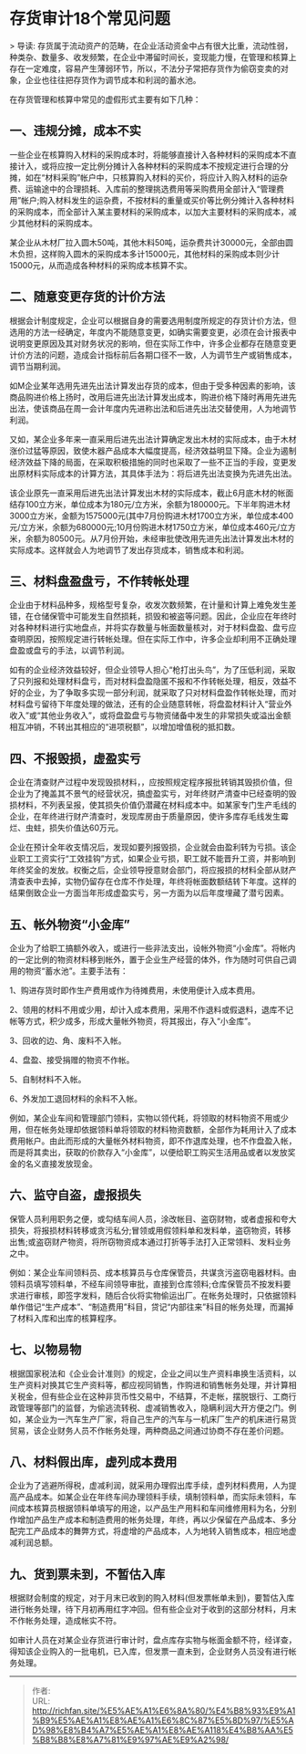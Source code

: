 # 存货审计18个常见问题


&gt; 导读:
存货属于流动资产的范畴，在企业活动资金中占有很大比重，流动性弱，种类杂、数量多、收发频繁，在企业中滞留时间长，变现能力慢，在管理和核算上存在一定难度，容易产生薄弱环节，所以，不法分子常把存货作为偷窃变卖的对象，企业也往往把存货作为调节成本和利润的蓄水池。

在存货管理和核算中常见的虚假形式主要有如下几种：

## 一、违规分摊，成本不实

一些企业在核算购入材料的采购成本时，将能够直接计入各种材料的采购成本不直接计入，或将应按一定比例分摊计入各种材料的采购成本不按规定进行合理的分摊，如在“材料采购”帐户中，只核算购入材料的买价，将应计入购入材料的运杂费、运输途中的合理损耗、入库前的整理挑选费用等采购费用全部计入“管理费用”帐户;购入材料发生的运杂费，不按材料的重量或买价等比例分摊计入各种材料的采购成本，而全部计入某主要材料的采购成本，以加大主要材料的采购成本，减少其他材料的采购成本。

某企业从木材厂拉入圆木50吨，其他木料50吨，运杂费共计30000元，全部由圆木负担，这样购入圆木的采购成本多计15000元，其他材料的采购成本则少计15000元，从而造成各种材料的采购成本核算不实。

## 二、随意变更存货的计价方法

根据会计制度规定，企业可以根据自身的需要选用制度所规定的存货计价方法，但选用的方法一经确定，年度内不能随意变更，如确实需要变更，必须在会计报表中说明变更原因及其对财务状况的影响，但在实际工作中，许多企业都存在随意变更计价方法的问题，造成会计指标前后各期口径不一致，人为调节生产或销售成本，调节当期利润。

如M企业某年选用先进先出法计算发出存货的成本，但由于受多种因素的影响，该商品购进价格上扬时，改用后进先出法计算发出成本，购进价格下降时再用先进先出法，使该商品在周一会计年度内先进称出法和后进先出法交替使用，人为地调节利润。

又如，某企业多年来一直采用后进先出法计算确定发出木材的实际成本，由于木材涨价过猛等原因，致使木器产品成本大幅度提高，经济效益明显下降。企业为遏制经济效益下降的局面，在采取积极措施的同时也采取了一些不正当的手段，变更发出原材料实际成本的计算方法，其具体手法为：将后进先出法变换为先进先出法。

该企业原先一直采用后进先出法计算发出木材的实际成本，截止6月底木材的帐面结存100立方米，单位成本为180元/立方米，余额为180000元。下半年购进木材3000立方米，金额为1575000元(其中7月份购进木材1700立方米，单位成本400元/立方米，余额为680000元;10月份购进木材1750立方米，单位成本460元/立方米，余额为80500元。从7月份开始，未经审批使改用先进先出法计算发出木材的实际成本。这样就会人为地调节了发出存货成本，销售成本和利润。

## 三、材料盘盈盘亏，不作转帐处理

企业由于材料品种多，规格型号复杂，收发次数频繁，在计量和计算上难免发生差错，在仓储保管中可能发生自然损耗，损毁和被盗等问题。因此，企业应在年终时对各种材料进行实地盘点，并将实存数量与帐面数量核对，对于材料盘盈、盘亏应查明原因，按照规定进行转帐处理。但在实际工作中，许多企业却利用不正确处理盘盈或盘亏的手法，以调节利润。

如有的企业经济效益较好，但企业领导人担心“枪打出头鸟”，为了压低利润，采取了只列报和处理材料盘亏，而对材料盘盈隐匿不报和不作转帐处理，相反，效益不好的企业，为了争取多实现一部分利润，就采取了只对材料盘盈作转帐处理，而对材料盘亏留待下年度处理的做法，还有的企业随意转帐，将盘盈材料计入“营业外收入”或“其他业务收入”，或将盘盈盘亏与物资储备中发生的非常损失或溢出金额相互冲销，不转出其相应的“进项税额”，以增加增值税的抵扣数。

## 四、不报毁损，虚盈实亏

企业在清查财产过程中发现毁损材料，，应按照规定程序报批转销其毁损价值，但企业为了掩盖其不景气的经营状况，搞虚盈实亏，对年终财产清查中已经查明的毁损材料，不列表呈报，使其损失价值仍潜藏在材料成本中。如某家专门生产毛线的企业，在年终进行财产清查时，发现库房由于质量原因，使许多库存毛线发生霉烂、虫蛀，损失价值达60万元。

企业在预计全年收支情况后，发现如要列报毁损，企业就会由盈利转为亏损。该企业职工工资实行“工效挂钩”方式，如果企业亏损，职工就不能晋升工资，并影响到年终奖金的发放。权衡之后，企业领导授意财会部门，将应报损的材料全部从财产清查表中去掉，实物仍留存在仓库不作处理，年终将帐面数额结转下年度。这样的结果倒致企业一方面当年形成虚盈实亏，另一方面为以后年度埋藏了潜亏因素。

## 五、帐外物资“小金库”

企业为了给职工搞额外收入，或进行一些非法支出，设帐外物资“小金库”。将帐内的一定比例的物资材料移到帐外，置于企业生产经营的体外，作为随时可供自己调用的物资“蓄水池”。主要手法有：

1、购进存货时即作生产费用或作为待摊费用，未使用便计入成本费用。

2、领用的材料不用或少用，却计入成本费用，采用不作退料或假退料，退库不记帐等方式，积少成多，形成大量帐外物资，将其报出，存入“小金库”。

3、回收的边、角、废料不入帐。

4、盘盈、接受捐赠的物资不作帐。

5、自制材料不入帐。

6、外发加工退回材料的余料不入帐。

例如，某企业车间和管理部门领料，实物以领代耗，将领取的材料物资不用或少用，但在帐务处理却依据领料单将领取的材料物资数额，全部作为耗用计入了成本费用帐户。由此而形成的大量帐外材料物资，即不作退库处理，也不作盘盈入帐，而是将其卖出，获取的价款存入“小金库”，以便给职工购买生活用品或者以发放奖金的名义直接发放现金。

## 六、监守自盗，虚报损失

保管人员利用职务之便，或勾结车间人员，涂改帐目、盗窃财物，或者虚报和夸大损失，将报损材料转移或贪污私分;冒领或用假领料单和发料单，盗窃物资，转移出售;或盗窃财产物资，将所窃物资成本通过打折等手法打入正常领料、发料业务之中。

例如：某企业车间领料员、成本核算员与仓库保管员，共谋贪污盗窃电器材料。由领料员填写领料单，不经车间领导审批，直接到仓库领料;仓库保管员不按发料要求进行审核，即签字发料，随后合伙将实物偷运出厂。在帐务处理时，只依据领料单作借记“生产成本”、“制造费用”科目，贷记“内部往来”科目的帐务处理，而漏掉了材料入库和出库的核算程序。

## 七、以物易物

根据国家税法和《企业会计准则》的规定，企业之间以生产资料串换生活资料，以生产资料对换其它生产资料等，都应视同销售，作购进和销售帐务处理，并计算相关税金，但有些企业在这种非货币性交易中，不结算，不走帐，摆脱银行、工商行政管理等部门的监督，为偷逃流转税、虚减销售收入，隐瞒利润大开方便之门。例如，某企业为一汽车生产厂家，将自己生产的汽车与一机床厂生产的机床进行易货贸易，该企业财务人员不作帐务处理，两种商品之间通过协商不存在差价问题。

## 八、材料假出库，虚列成本费用

企业为了逃避所得税，虚减利润，就采用办理假出库手续，虚列材料费用，人为提高产品成本。如某企业在年终车间办理领料手续，填制领料单，而实际未领料，车间成本核算员根据领料单填写的用途，以产品生产用料和车间维修用料为名，分别作增加产品生产成本和制造费用的帐务处理，年终，再以少保留在产品成本、多分配完工产品成本的舞弊方式，将虚增的产品成本，人为地转入销售成本，相应地虚减利润总额。

## 九、货到票未到，不暂估入库

根据财会制度的规定，对于月末已收到的购入材料(但发票帐单未到)，要暂估入库进行帐务处理，待下月初再用红字冲回。但有些企业对于收到的这部分材料，月末不作帐务处理，造成帐实不符。

如审计人员在对某企业存货进行审计时，盘点库存实物与帐面金额不符，经详查，得知该企业购入的一批电机，已入库，但发票一直未到，企业财务人员没有进行帐务处理。

---

> 作者:   
> URL: http://richfan.site/%E5%AE%A1%E6%8A%80/%E4%B8%93%E9%A1%B9%E5%AE%A1%E8%AE%A1%E6%8C%87%E5%8D%97/%E5%AD%98%E8%B4%A7%E5%AE%A1%E8%AE%A118%E4%B8%AA%E5%B8%B8%E8%A7%81%E9%97%AE%E9%A2%98/  

